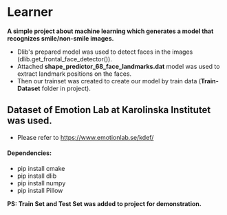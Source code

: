 # Learner
**A simple project about machine learning which generates a model that recognizes smile/non-smile images.**

* Dlib's prepared model was used to detect faces in the images (dlib.get_frontal_face_detector()).
* Attached **shape_predictor_68_face_landmarks.dat** model was used to extract landmark positions on the faces.
* Then our trainset was created to create our model by train data (**Train-Dataset** folder in project).


## Dataset of Emotion Lab at Karolinska Institutet was used.
* Please refer to https://www.emotionlab.se/kdef/

#### Dependencies: 
* pip install cmake
* pip install dlib
* pip install numpy
* pip install Pillow


**PS: Train Set and Test Set was added to project for demonstration.**

